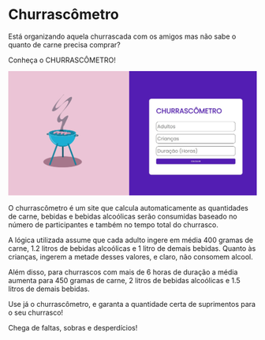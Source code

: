 # Churrascômetro

Está organizando aquela churrascada com os amigos mas não sabe o quanto de carne precisa comprar?

Conheça o CHURRASCÔMETRO!

![image of churrascometro](assets/sample.jpg)

O churrascômetro é um site que calcula automaticamente as quantidades de carne, bebidas e bebidas alcoólicas serão consumidas baseado no número de participantes e também no tempo total do churrasco.

A lógica utilizada assume que cada adulto ingere em média 400 gramas de carne, 1.2 litros de bebidas alcoólicas e 1 litro de demais bebidas. Quanto às crianças, ingerem a metade desses valores, e claro, não consomem alcool.

Além disso, para churrascos com mais de 6 horas de duração a média aumenta para 450 gramas de carne, 2 litros de bebidas alcoólicas e 1.5 litros de demais bebidas.

Use já o churrascômetro, e garanta a quantidade certa de suprimentos para o seu churrasco!

Chega de faltas, sobras e desperdícios!
